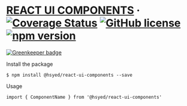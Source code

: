 # [REACT UI COMPONENTS](https://www.npmjs.com/package/@hsyed/react-ui-components) &middot; [![Coverage Status](https://coveralls.io/repos/github/hafeez-syed/react-ui-components/badge.svg?branch=master)](https://coveralls.io/github/hafeez-syed/react-ui-components?branch=master) [![GitHub license](https://img.shields.io/badge/license-MIT-blue.svg)](https://github.com/hafeez-syed/react-ui-components/blob/master/LICENSE) [![npm version](https://img.shields.io/npm/v/@hsyed/react-ui-components.svg?style=flat)](https://www.npmjs.com/package/@hsyed/react-ui-components)

[![Greenkeeper badge](https://badges.greenkeeper.io/hafeez-syed/react-ui-components.svg)](https://greenkeeper.io/)

Install the package

```
$ npm install @hsyed/react-ui-components --save
```

Usage


```
import { ComponentName } from '@hsyed/react-ui-components'
```
